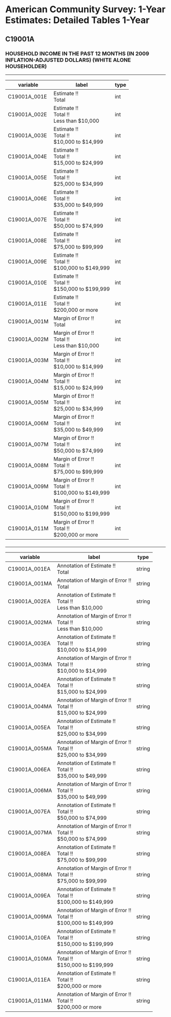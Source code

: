 # American Community Survey: 1-Year Estimates: Detailed Tables 1-Year

## C19001A

### HOUSEHOLD INCOME IN THE PAST 12 MONTHS (IN 2009 INFLATION-ADJUSTED DOLLARS) (WHITE ALONE HOUSEHOLDER)

___

| variable | label | type |
| ----- | ----- | ----- |
| C19001A_001E | Estimate !!<br>Total | int |
| C19001A_002E | Estimate !!<br>Total !!<br>Less than $10,000 | int |
| C19001A_003E | Estimate !!<br>Total !!<br>$10,000 to $14,999 | int |
| C19001A_004E | Estimate !!<br>Total !!<br>$15,000 to $24,999 | int |
| C19001A_005E | Estimate !!<br>Total !!<br>$25,000 to $34,999 | int |
| C19001A_006E | Estimate !!<br>Total !!<br>$35,000 to $49,999 | int |
| C19001A_007E | Estimate !!<br>Total !!<br>$50,000 to $74,999 | int |
| C19001A_008E | Estimate !!<br>Total !!<br>$75,000 to $99,999 | int |
| C19001A_009E | Estimate !!<br>Total !!<br>$100,000 to $149,999 | int |
| C19001A_010E | Estimate !!<br>Total !!<br>$150,000 to $199,999 | int |
| C19001A_011E | Estimate !!<br>Total !!<br>$200,000 or more | int |
| C19001A_001M | Margin of Error !!<br>Total | int |
| C19001A_002M | Margin of Error !!<br>Total !!<br>Less than $10,000 | int |
| C19001A_003M | Margin of Error !!<br>Total !!<br>$10,000 to $14,999 | int |
| C19001A_004M | Margin of Error !!<br>Total !!<br>$15,000 to $24,999 | int |
| C19001A_005M | Margin of Error !!<br>Total !!<br>$25,000 to $34,999 | int |
| C19001A_006M | Margin of Error !!<br>Total !!<br>$35,000 to $49,999 | int |
| C19001A_007M | Margin of Error !!<br>Total !!<br>$50,000 to $74,999 | int |
| C19001A_008M | Margin of Error !!<br>Total !!<br>$75,000 to $99,999 | int |
| C19001A_009M | Margin of Error !!<br>Total !!<br>$100,000 to $149,999 | int |
| C19001A_010M | Margin of Error !!<br>Total !!<br>$150,000 to $199,999 | int |
| C19001A_011M | Margin of Error !!<br>Total !!<br>$200,000 or more | int |
### 

___

| variable | label | type |
| ----- | ----- | ----- |
| C19001A_001EA | Annotation of Estimate !!<br>Total | string |
| C19001A_001MA | Annotation of Margin of Error !!<br>Total | string |
| C19001A_002EA | Annotation of Estimate !!<br>Total !!<br>Less than $10,000 | string |
| C19001A_002MA | Annotation of Margin of Error !!<br>Total !!<br>Less than $10,000 | string |
| C19001A_003EA | Annotation of Estimate !!<br>Total !!<br>$10,000 to $14,999 | string |
| C19001A_003MA | Annotation of Margin of Error !!<br>Total !!<br>$10,000 to $14,999 | string |
| C19001A_004EA | Annotation of Estimate !!<br>Total !!<br>$15,000 to $24,999 | string |
| C19001A_004MA | Annotation of Margin of Error !!<br>Total !!<br>$15,000 to $24,999 | string |
| C19001A_005EA | Annotation of Estimate !!<br>Total !!<br>$25,000 to $34,999 | string |
| C19001A_005MA | Annotation of Margin of Error !!<br>Total !!<br>$25,000 to $34,999 | string |
| C19001A_006EA | Annotation of Estimate !!<br>Total !!<br>$35,000 to $49,999 | string |
| C19001A_006MA | Annotation of Margin of Error !!<br>Total !!<br>$35,000 to $49,999 | string |
| C19001A_007EA | Annotation of Estimate !!<br>Total !!<br>$50,000 to $74,999 | string |
| C19001A_007MA | Annotation of Margin of Error !!<br>Total !!<br>$50,000 to $74,999 | string |
| C19001A_008EA | Annotation of Estimate !!<br>Total !!<br>$75,000 to $99,999 | string |
| C19001A_008MA | Annotation of Margin of Error !!<br>Total !!<br>$75,000 to $99,999 | string |
| C19001A_009EA | Annotation of Estimate !!<br>Total !!<br>$100,000 to $149,999 | string |
| C19001A_009MA | Annotation of Margin of Error !!<br>Total !!<br>$100,000 to $149,999 | string |
| C19001A_010EA | Annotation of Estimate !!<br>Total !!<br>$150,000 to $199,999 | string |
| C19001A_010MA | Annotation of Margin of Error !!<br>Total !!<br>$150,000 to $199,999 | string |
| C19001A_011EA | Annotation of Estimate !!<br>Total !!<br>$200,000 or more | string |
| C19001A_011MA | Annotation of Margin of Error !!<br>Total !!<br>$200,000 or more | string |


